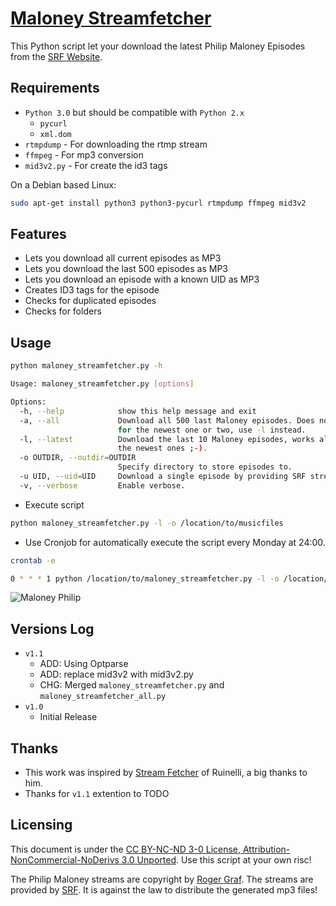 [Maloney Streamfetcher](https://github.com/tschinz/maloney_streamfetcher)
================================

This Python script let your download the latest Philip Maloney Episodes from the [SRF Website](http://www.srf.ch/sendungen/maloney).

Requirements
---
* ``Python 3.0`` but should be compatible with ``Python 2.x``
  * ``pycurl``
  * ``xml.dom``
* ``rtmpdump`` - For downloading the rtmp stream
* ``ffmpeg`` - For mp3 conversion
* ``mid3v2.py`` - For create the id3 tags

On a Debian based Linux:
```bash
sudo apt-get install python3 python3-pycurl rtmpdump ffmpeg mid3v2
```

Features
---
* Lets you download all current episodes as MP3
* Lets you download the last 500 episodes as MP3
* Lets you download an episode with a known UID as MP3
* Creates ID3 tags for the episode
* Checks for duplicated episodes
* Checks for folders

Usage
---

```bash
python maloney_streamfetcher.py -h

Usage: maloney_streamfetcher.py [options]

Options:
  -h, --help            show this help message and exit
  -a, --all             Download all 500 last Maloney episodes. Does not work
                        for the newest one or two, use -l instead.
  -l, --latest          Download the last 10 Maloney episodes, works also for
                        the newest ones ;-).
  -o OUTDIR, --outdir=OUTDIR
                        Specify directory to store episodes to.
  -u UID, --uid=UID     Download a single episode by providing SRF stream UID.
  -v, --verbose         Enable verbose.
```

* Execute script
```bash
python maloney_streamfetcher.py -l -o /location/to/musicfiles
```

* Use Cronjob for automatically execute the script every Monday at 24:00.
```bash
crontab -e
```
```bash
0 * * * 1 python /location/to/maloney_streamfetcher.py -l -o /location/to/musicfiles
```

![Maloney Philip](http://www.srfcdn.ch/radio/modules/dynimages/624/drs-3/maloney/2012/142280.maloney1.jpg)


Versions Log
---
- `v1.1`
  * ADD: Using Optparse
  * ADD: replace mid3v2 with mid3v2.py
  * CHG: Merged `maloney_streamfetcher.py` and `maloney_streamfetcher_all.py`
- `v1.0`
  * Initial Release

Thanks
---
  * This work was inspired by [Stream Fetcher](https://www.ruinelli.ch/philip-maloney-stream-fetcher) of Ruinelli, a big thanks to him.
  * Thanks for `v1.1` extention to TODO

Licensing
---
This document is under the [CC BY-NC-ND 3-0 License, Attribution-NonCommercial-NoDerivs 3.0 Unported](http://creativecommons.org/licenses/by-nc-nd/3.0/). Use this script at your own risc!

The Philip Maloney streams are copyright by [Roger Graf](www.rogergraf.ch). The streams are provided by [SRF](www.srf.ch/sendungen/maloney). It is against the law to distribute the generated mp3 files!